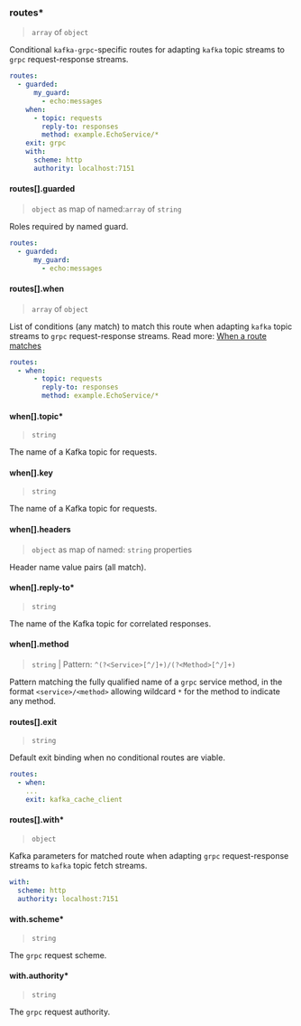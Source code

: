 ### routes\*

> `array` of `object`

Conditional `kafka-grpc`-specific routes for adapting `kafka` topic streams to `grpc` request-response streams.

```yaml
routes:
  - guarded:
      my_guard:
        - echo:messages
    when:
      - topic: requests
        reply-to: responses
        method: example.EchoService/*
    exit: grpc
    with:
      scheme: http
      authority: localhost:7151
```

#### routes[].guarded

> `object` as map of named:`array` of `string`

Roles required by named guard.

```yaml
routes:
  - guarded:
      my_guard:
        - echo:messages
```

#### routes[].when

> `array` of `object`

List of conditions (any match) to match this route when adapting `kafka` topic streams to `grpc` request-response streams.
Read more: [When a route matches](../../../../../concepts/bindings.md#when-a-route-matches)

```yaml
routes:
  - when:
      - topic: requests
        reply-to: responses
        method: example.EchoService/*
```

#### when[].topic\*

> `string`

The name of a Kafka topic for requests.

#### when[].key

> `string`

The name of a Kafka topic for requests.

#### when[].headers

> `object` as map of named: `string` properties

Header name value pairs (all match).

#### when[].reply-to\*

> `string`

The name of the Kafka topic for correlated responses.

#### when[].method

> `string` | Pattern: `^(?<Service>[^/]+)/(?<Method>[^/]+)`

Pattern matching the fully qualified name of a `grpc` service method, in the format `<service>/<method>` allowing wildcard `*` for the method to indicate any method.

#### routes[].exit

> `string`

Default exit binding when no conditional routes are viable.

```yaml
routes:
  - when:
    ...
    exit: kafka_cache_client
```

#### routes[].with\*

> `object`

Kafka parameters for matched route when adapting `grpc` request-response streams to `kafka` topic fetch streams.

```yaml
with:
  scheme: http
  authority: localhost:7151
```

#### with.scheme\*

> `string`

The `grpc` request scheme.

#### with.authority\*

> `string`

The `grpc` request authority.
